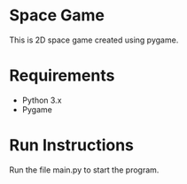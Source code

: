 # Space Game
This is  2D space game created using pygame.

# Requirements
- Python 3.x
- Pygame

# Run Instructions
Run the file main.py to start the program.<br>

